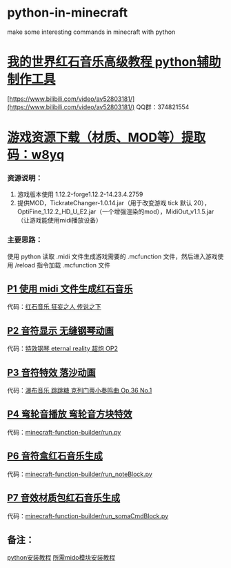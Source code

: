 # python-in-minecraft
make some interesting commands in minecraft with python

# [我的世界红石音乐高级教程 python辅助制作工具](https://www.bilibili.com/video/av52803181/)
[https://www.bilibili.com/video/av52803181/](https://www.bilibili.com/video/av52803181/)
QQ群：374821554
# [游戏资源下载（材质、MOD等）提取码：w8yq](https://pan.baidu.com/s/1ABarH4JpvURx5TiPkVLg8g)
### 资源说明：
  1. 游戏版本使用 1.12.2-forge1.12.2-14.23.4.2759
  2. 提供MOD，TickrateChanger-1.0.14.jar（用于改变游戏 tick 默认 20），OptiFine_1.12.2_HD_U_E2.jar（一个增强渲染的mod），MidiOut_v1.1.5.jar（让游戏能使用midi播放设备）


### 主要思路：
使用 python 读取 .midi 文件生成游戏需要的 .mcfunction 文件，然后进入游戏使用 /reload 指令加载 .mcfunction 文件

## [P1 使用 midi 文件生成红石音乐](https://www.bilibili.com/video/av52803181?p=1)
代码：[红石音乐 狂妄之人 传说之下](https://github.com/xuetaolu/python-in-minecraft/tree/master/2.%20%E7%BA%A2%E7%9F%B3%E9%9F%B3%E4%B9%90%20%E7%8B%82%E5%A6%84%E4%B9%8B%E4%BA%BA%20%E4%BC%A0%E8%AF%B4%E4%B9%8B%E4%B8%8B)

## [P2 音符显示 无缝钢琴动画](https://www.bilibili.com/video/av52803181?p=2)
代码：[特效钢琴 eternal reality 超炮 OP2](https://github.com/xuetaolu/python-in-minecraft/tree/master/3.%20%E7%89%B9%E6%95%88%E9%92%A2%E7%90%B4%20eternal%20reality%20%E8%B6%85%E7%82%AE%20OP2)

## [P3 音符特效 落沙动画](https://www.bilibili.com/video/av52803181?p=3)
代码：[瀑布音乐 跳跳糖 克列门蒂小奏鸣曲 Op.36 No.1](https://github.com/xuetaolu/python-in-minecraft/tree/master/4.%20%E7%80%91%E5%B8%83%E9%9F%B3%E4%B9%90%20%E8%B7%B3%E8%B7%B3%E7%B3%96%20%E5%85%8B%E5%88%97%E9%97%A8%E8%92%82%E5%B0%8F%E5%A5%8F%E9%B8%A3%E6%9B%B2%20Op.36%20No.1)

## [P4 弯轮音播放 弯轮音方块特效](https://www.bilibili.com/video/av52803181?p=4)
代码：[minecraft-function-builder/run.py](https://github.com/xuetaolu/minecraft-function-builder)


## [P6 音符盒红石音乐生成](https://www.bilibili.com/video/av52803181?p=6)
代码：[minecraft-function-builder/run_noteBlock.py](https://github.com/xuetaolu/minecraft-function-builder)

## [P7 音效材质包红石音乐生成](https://www.bilibili.com/video/av52803181?p=7)
代码：[minecraft-function-builder/run_somaCmdBlock.py](https://github.com/xuetaolu/minecraft-function-builder)

## 备注：
[python安装教程](https://www.runoob.com/python3/python3-install.html)
[所需mido模块安装教程](https://mido.readthedocs.io/en/latest/installing.html)


